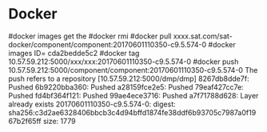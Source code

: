 # Docker
#docker images 
     get the <ID>
#docker rmi <ID>
#docker pull xxxx.sat.com/sat-docker/component/component:20170601110350-c9.5.574-0
#docker images
  ID= cda2bedde5c2
#docker tag <ID> 10.57.59.212:5000/xxx/xxx:20170601110350-c9.5.574-0
#docker push 10.57.59.212:5000/component/component:20170601110350-c9.5.574-0
The push refers to a repository [10.57.59.212:5000/dmp/dmp]
8267db8dde7f: Pushed 
6b9220bba360: Pushed 
a28159fce2e5: Pushed 
79eaf427cc7e: Pushed 
fd4bf364f121: Pushed 
99ae4ece3716: Pushed 
a7f71788d628: Layer already exists 
20170601110350-c9.5.574-0: digest: sha256:c3d2ae6328406bbcb3c4d94bffd1874fe38ddf6b93705c7987a0f1967b2f65ff size: 1779
